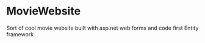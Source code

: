 # MovieWebsite
Sort of cool movie website built with asp.net web forms and code first Entity framework
